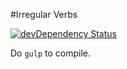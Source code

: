 #Irregular Verbs

[![devDependency Status](https://david-dm.org/cedced19/irregular-verbs/dev-status.svg)](https://david-dm.org/cedced19/irregular-verbs#info=devDependencies)

Do `gulp` to compile.
